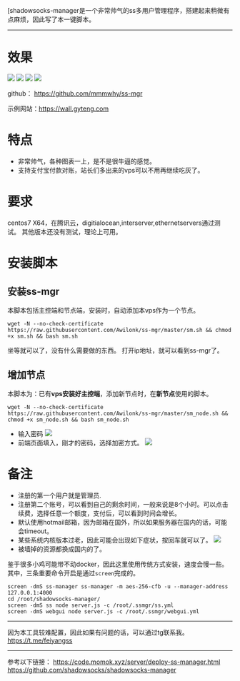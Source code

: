 [shadowsocks-manager是一个非常帅气的ss多用户管理程序，搭建起来稍微有点麻烦，因此写了本一键脚本。

---

# 效果

![](http://cdn.mmmxcc.cn/blog/20170513/135344468.png)
![](http://cdn.mmmxcc.cn/blog/20170513/135349156.png)
![](http://cdn.mmmxcc.cn/blog/20170513/135357497.png)
![](http://cdn.mmmxcc.cn/blog/20170513/140400232.png)

github： https://github.com/mmmwhy/ss-mgr

示例网站：https://wall.gyteng.com

# 特点
- 非常帅气，各种图表一上，是不是很牛逼的感觉。
- 支持支付宝付款对账，站长们多出来的vps可以不用再继续吃灰了。

# 要求
centos7 X64，在腾讯云，digitialocean,interserver,ethernetservers通过测试。
其他版本还没有测试，理论上可用。
# 安装脚本

## 安装ss-mgr
本脚本包括主控端和节点端，安装时，自动添加本vps作为一个节点。
```
wget -N --no-check-certificate https://raw.githubusercontent.com/Awilonk/ss-mgr/master/sm.sh && chmod +x sm.sh && bash sm.sh
```
坐等就可以了，没有什么需要做的东西。
打开ip地址，就可以看到ss-mgr了。

## 增加节点
本脚本为：已有**vps安装好主控端**，添加新节点时，在**新节点**使用的脚本。
```
wget -N --no-check-certificate https://raw.githubusercontent.com/Awilonk/ss-mgr/master/sm_node.sh && chmod +x sm_node.sh && bash sm_node.sh
```

- 输入密码
![](http://cdn.mmmxcc.cn/blog/20170514/135830856.png)
- 前端页面填入，刚才的密码，选择加密方式。
![](http://cdn.mmmxcc.cn/blog/20170514/140131877.png)

# 备注
- 注册的第一个用户就是管理员.
- 注册第二个账号，可以看到自己的剩余时间，一般来说是8个小时。可以点击续费，选择任意一个额度，支付后，可以看到时间会增长。
- 默认使用hotmail邮箱，因为邮箱在国外，所以如果服务器在国内的话，可能会timeout。
- 某些系统内核版本过老，因此可能会出现如下症状，按回车就可以了。
![](http://cdn.mmmxcc.cn/blog/20170513/135239354.png)
- 被墙掉的资源都换成国内的了。

鉴于很多小鸡可能带不动docker，因此这里使用传统方式安装，速度会慢一些。
其中，三条重要命令开启是通过`screen`完成的。
```
screen -dmS ss-manager ss-manager -m aes-256-cfb -u --manager-address 127.0.0.1:4000
cd /root/shadowsocks-manager/
screen -dmS ss node server.js -c /root/.ssmgr/ss.yml
screen -dmS webgui node server.js -c /root/.ssmgr/webgui.yml
```
---
因为本工具较难配置，因此如果有问题的话，可以通过tg联系我。https://t.me/feiyangss

---
参考以下链接：
https://code.momok.xyz/server/deploy-ss-manager.html
https://github.com/shadowsocks/shadowsocks-manager
